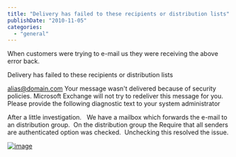 ```yaml
---
title: "Delivery has failed to these recipients or distribution lists"
publishDate: "2010-11-05"
categories: 
  - "general"
---
```


When customers were trying to e-mail us they were receiving the above error back.

Delivery has failed to these recipients or distribution lists

[alias@domain.com](mailto:alias@domain.com) Your message wasn't delivered because of security policies. Microsoft Exchange will not try to redeliver this message for you. Please provide the following diagnostic text to your system administrator

After a little investigation.   We have a mailbox which forwards the e-mail to an distribution group.  On the distribution group the Require that all senders are authenticated option was checked.  Unchecking this resolved the issue.

[![image](http://ramberlinggeek.co.uk/wp-content/uploads/2010/11/image_thumb.png "image")](http://ramberlinggeek.co.uk/wp-content/uploads/2010/11/image.png)
